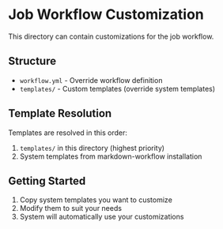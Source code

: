 # Job Workflow Customization

This directory can contain customizations for the job workflow.

## Structure
- `workflow.yml` - Override workflow definition
- `templates/` - Custom templates (override system templates)

## Template Resolution
Templates are resolved in this order:
1. `templates/` in this directory (highest priority)
2. System templates from markdown-workflow installation

## Getting Started
1. Copy system templates you want to customize
2. Modify them to suit your needs
3. System will automatically use your customizations
